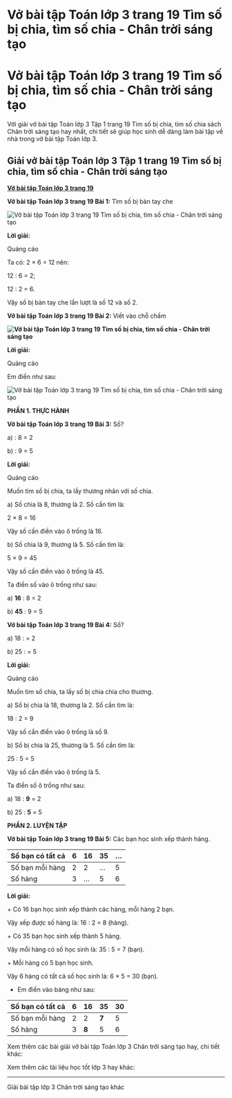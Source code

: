 # Vở bài tập Toán lớp 3 trang 19 Tìm số bị chia, tìm số chia - Chân trời sáng tạo

# Vở bài tập Toán lớp 3 trang 19 Tìm số bị chia, tìm số chia - Chân trời sáng tạo

Với giải vở bài tập Toán lớp 3 Tập 1 trang 19 Tìm số bị chia, tìm số chia sách Chân trời sáng tạo hay nhất, chi tiết sẽ giúp học sinh dễ dàng làm bài tập về nhà trong vở bài tập Toán lớp 3.

## Giải vở bài tập Toán lớp 3 Tập 1 trang 19 Tìm số bị chia, tìm số chia - Chân trời sáng tạo

[**Vở bài tập Toán lớp 3 trang 19**](https://vietjack.com/vbt-toan-3-ct/vbt-toan-lop-3-trang-19-tap-1.jsp)

**Vở bài tập Toán lớp 3 trang 19 Bài 1:** Tìm số bị bàn tay che

![Vở bài tập Toán lớp 3 trang 19 Tìm số bị chia, tìm số chia - Chân trời sáng tạo](https://vietjack.com/vbt-toan-3-ct/images/tim-so-bi-chia-tim-so-chia-142317.PNG)

**Lời giải:**

Quảng cáo

Ta có: 2 × 6 = 12 nên:

12 : 6 = 2;

12 : 2 = 6.

Vậy số bị bàn tay che lần lượt là số 12 và số 2.

**Vở bài tập Toán lớp 3 trang 19 Bài 2:** Viết vào chỗ chấm

**![Vở bài tập Toán lớp 3 trang 19 Tìm số bị chia, tìm số chia - Chân trời sáng tạo](https://vietjack.com/vbt-toan-3-ct/images/tim-so-bi-chia-tim-so-chia-142316.PNG)**

**Lời giải:**

Quảng cáo

Em điền như sau: 

![Vở bài tập Toán lớp 3 trang 19 Tìm số bị chia, tìm số chia - Chân trời sáng tạo](https://vietjack.com/vbt-toan-3-ct/images/tim-so-bi-chia-tim-so-chia-142318.PNG)

**PHẦN 1. THỰC HÀNH**

**Vở bài tập Toán lớp 3 trang 19 Bài 3:** Số?

a) : 8 = 2

b) : 9 = 5

**Lời giải:**

Quảng cáo

Muốn tìm số bị chia, ta lấy thương nhân với số chia.

a) Số chia là 8, thương là 2. Số cần tìm là:

2 × 8 = 16

Vậy số cần điền vào ô trống là 16.

b) Số chia là 9, thương là 5. Số cần tìm là:

5 × 9 = 45

Vậy số cần điền vào ô trống là 45.

Ta điền số vào ô trống như sau:

a) **16** : 8 = 2 

b) **45** : 9 = 5

**Vở bài tập Toán lớp 3 trang 19 Bài 4:** Số?

a) 18 : = 2

b) 25 : = 5

**Lời giải:**

Quảng cáo

Muốn tìm số chia, ta lấy số bị chia chia cho thương.

a) Số bị chia là 18, thương là 2. Số cần tìm là:

18 : 2 = 9

Vậy số cần điền vào ô trống là số 9.

b) Số bị chia là 25, thương là 5. Số cần tìm là:

25 : 5 = 5

Vậy số cần điền vào ô trống là 5.

Ta điền số ô trống như sau:

a) 18 : **9** = 2 

b) 25 : **5** = 5

**PHẦN 2. LUYỆN TẬP**

**Vở bài tập Toán lớp 3 trang 19 Bài 5:** Các bạn học sinh xếp thành hàng.

Số bạn có tất cả | 6 | 16 | 35 | …  
---|---|---|---|---  
Số bạn mỗi hàng | 2 | 2 | … | 5  
Số hàng | 3 | … | 5 | 6  
  
**Lời giải:**

\+ Có 16 bạn học sinh xếp thành các hàng, mỗi hàng 2 bạn.

Vậy xếp được số hàng là: 16 : 2 = 8 (hàng).

\+ Có 35 bạn học sinh xếp thành 5 hàng.

Vậy mỗi hàng có số học sinh là: 35 : 5 = 7 (bạn).

\+ Mỗi hàng có 5 bạn học sinh.

Vậy 6 hàng có tất cả số học sinh là: 6 × 5 = 30 (bạn).

* Em điền vào bảng như sau:

Số bạn có tất cả | 6 | 16 | 35 | **30**  
---|---|---|---|---  
Số bạn mỗi hàng | 2 | 2 | **7** | 5  
Số hàng | 3 | **8** | 5 | 6  
  
Xem thêm các bài giải vở bài tập Toán lớp 3 Chân trời sáng tạo hay, chi tiết khác:

Xem thêm các tài liệu học tốt lớp 3 hay khác:

* * *

Giải bài tập lớp 3 Chân trời sáng tạo khác
